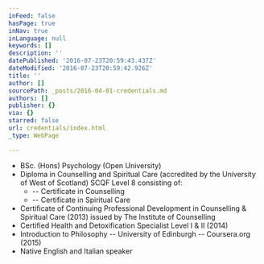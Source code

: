 ```yaml
---
inFeed: false
hasPage: true
inNav: true
inLanguage: null
keywords: []
description: ''
datePublished: '2016-07-23T20:59:43.437Z'
dateModified: '2016-07-23T20:59:42.926Z'
title: ''
author: []
sourcePath: _posts/2016-04-01-credentials.md
authors: []
publisher: {}
via: {}
starred: false
url: credentials/index.html
_type: WebPage

---
```

* BSc. (Hons) Psychology (Open University)
* Diploma in Counselling and Spiritual Care (accredited by the University of West of Scotland) SCQF Level 8 consisting of:
  * -- Certificate in Counselling
  * -- Certificate in Spiritual Care
* Certificate of Continuing Professional Development in Counselling & Spiritual Care (2013) issued by The Institute of Counselling
* Certified Health and Detoxification Specialist Level I & II (2014)
* Introduction to Philosophy -- University of Edinburgh -- Coursera.org (2015)
* Native English and Italian speaker